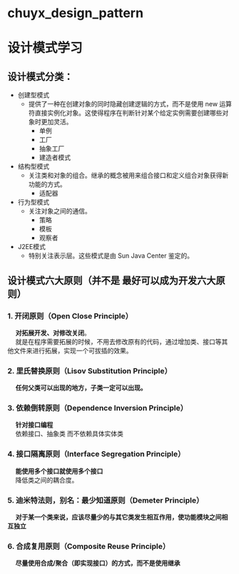 # chuyx_design_pattern
# 设计模式学习
## 设计模式分类：
- 创建型模式
  - 提供了一种在创建对象的同时隐藏创建逻辑的方式，而不是使用 new 运算符直接实例化对象。这使得程序在判断针对某个给定实例需要创建哪些对象时更加灵活。
    - 单例
    - 工厂
    - 抽象工厂
    - 建造者模式
- 结构型模式
  - 关注类和对象的组合。继承的概念被用来组合接口和定义组合对象获得新功能的方式。
    - 适配器
- 行为型模式
  - 关注对象之间的通信。
    - 策略
    - 模板
    - 观察者
- J2EE模式
  - 特别关注表示层。这些模式是由 Sun Java Center 鉴定的。
  

## 设计模式六大原则（并不是 最好可以成为开发六大原则）
### 1. 开闭原则（Open Close Principle）
   &emsp; **对拓展开发、对修改关闭**。\
   &emsp; 就是在程序需要拓展的时候，不用去修改原有的代码，通过增加类、接口等其他文件来进行拓展，实现一个可拔插的效果。
### 2. 里氏替换原则（Lisov Substitution Principle）
   &emsp; **任何父类可以出现的地方，子类一定可以出现。**
### 3. 依赖倒转原则（Dependence Inversion Principle）
   &emsp; **针对接口编程**\
   &emsp; 依赖接口、抽象类 而不依赖具体实体类
### 4. 接口隔离原则（Interface Segregation Principle）
   &emsp; **能使用多个接口就使用多个接口**\
   &emsp; 降低类之间的耦合度。
### 5. 迪米特法则，别名：最少知道原则（Demeter Principle）
   &emsp; **对于某一个类来说，应该尽量少的与其它类发生相互作用，使功能模块之间相互独立**
### 6. 合成复用原则（Composite Reuse Principle）
   &emsp; **尽量使用合成/聚合（即实现接口）的方式，而不是使用继承**